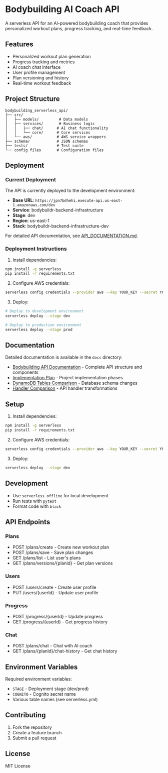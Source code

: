 # Bodybuilding AI Coach API

A serverless API for an AI-powered bodybuilding coach that provides personalized workout plans, progress tracking, and real-time feedback.

## Features

- Personalized workout plan generation
- Progress tracking and metrics
- AI coach chat interface
- User profile management
- Plan versioning and history
- Real-time workout feedback

## Project Structure

```
bodybuilding_serverless_api/
├── src/
│   ├── models/         # Data models
│   ├── services/       # Business logic
│   │   ├── chat/      # AI chat functionality
│   │   └── core/      # Core services
│   └── aws/           # AWS service wrappers
├── schema/            # JSON schemas
├── tests/             # Test suite
└── config files       # Configuration files
```

## Deployment

### Current Deployment

The API is currently deployed to the development environment:

- **Base URL**: `https://jpn7bdhehi.execute-api.us-east-1.amazonaws.com/dev`
- **Service**: bodybuildr-backend-infrastructure
- **Stage**: dev
- **Region**: us-east-1
- **Stack**: bodybuildr-backend-infrastructure-dev

For detailed API documentation, see [API_DOCUMENTATION.md](./API_DOCUMENTATION.md).

### Deployment Instructions

1. Install dependencies:
```bash
npm install -g serverless
pip install -r requirements.txt
```

2. Configure AWS credentials:
```bash
serverless config credentials --provider aws --key YOUR_KEY --secret YOUR_SECRET
```

3. Deploy:
```bash
# Deploy to development environment
serverless deploy --stage dev

# Deploy to production environment
serverless deploy --stage prod
```

## Documentation

Detailed documentation is available in the `docs` directory:
- [Bodybuilding API Documentation](../docs/bodybuilding_api_documentation.md) - Complete API structure and components
- [Implementation Plan](../docs/IMPLEMENTATION_PLAN.md) - Project implementation phases
- [DynamoDB Tables Comparison](../docs/dynamodb_tables_comparison.md) - Database schema changes
- [Handler Comparison](../docs/handler_comparison.md) - API handler transformations

## Setup

1. Install dependencies:
```bash
npm install -g serverless
pip install -r requirements.txt
```

2. Configure AWS credentials:
```bash
serverless config credentials --provider aws --key YOUR_KEY --secret YOUR_SECRET
```

3. Deploy:
```bash
serverless deploy --stage dev
```

## Development

- Use `serverless offline` for local development
- Run tests with `pytest`
- Format code with `black`

## API Endpoints

### Plans
- POST /plans/create - Create new workout plan
- POST /plans/save - Save plan changes
- GET /plans/list - List user's plans
- GET /plans/versions/{planId} - Get plan versions

### Users
- POST /users/create - Create user profile
- PUT /users/{userId} - Update user profile

### Progress
- POST /progress/{userId} - Update progress
- GET /progress/{userId} - Get progress history

### Chat
- POST /plans/chat - Chat with AI coach
- GET /plans/{planId}/chat-history - Get chat history

## Environment Variables

Required environment variables:
- `STAGE` - Deployment stage (dev/prod)
- `COGNITO` - Cognito secret name
- Various table names (see serverless.yml)

## Contributing

1. Fork the repository
2. Create a feature branch
3. Submit a pull request

## License

MIT License 